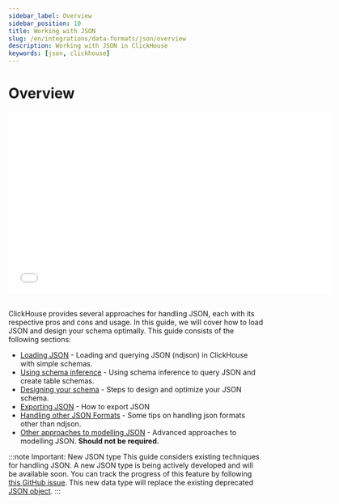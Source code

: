 ```yaml
---
sidebar_label: Overview
sidebar_position: 10
title: Working with JSON
slug: /en/integrations/data-formats/json/overview
description: Working with JSON in ClickHouse
keywords: [json, clickhouse]
---
```


# Overview

<div style={{width:'640px', height: '360px'}}>
  <iframe src="//www.youtube.com/embed/gCg5ISOujtc"
    width="640"
    height="360"
    frameborder="0"
    allow="autoplay;
    fullscreen;
    picture-in-picture"
    allowfullscreen>
  </iframe>
</div>

<br />

ClickHouse provides several approaches for handling JSON, each with its respective pros and cons and usage. In this guide, we will cover how to load JSON and design your schema optimally. This guide consists of the following sections:

- [Loading JSON](/docs/en/integrations/data-formats/json/loading) - Loading and querying JSON (ndjson) in ClickHouse with simple schemas.
- [Using schema inference](/docs/en/integrations/data-formats/json/inference) - Using schema inference to query JSON and create table schemas.
- [Designing your schema](/docs/en/integrations/data-formats/json/schema) - Steps to design and optimize your JSON schema.
- [Exporting JSON](/docs/en/integrations/data-formats/json/exporting) - How to export JSON
- [Handling other JSON Formats](/docs/en/integrations/data-formats/json/other_formats) - Some tips on handling json formats other than ndjson.
- [Other approaches to modelling JSON](/docs/en/integrations/data-formats/json/other_approaches) - Advanced approaches to modelling JSON. **Should not be required.**

:::note Important: New JSON type
This guide considers existing techniques for handling JSON. A new JSON type is being actively developed and will be available soon. You can track the progress of this feature by following [this GitHub issue](https://github.com/ClickHouse/ClickHouse/issues/54864). This new data type will replace the existing deprecated [JSON object](/docs/en/sql-reference/data-types/json).
:::
